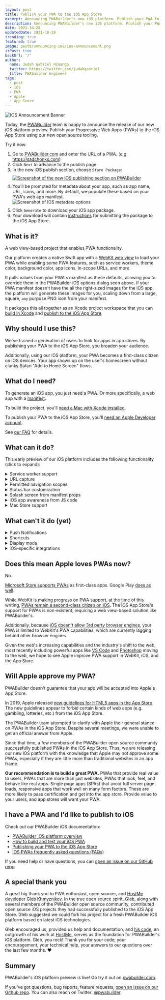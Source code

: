 ```yaml
---
layout: post
title: Publish your PWA to the iOS App Store
excerpt: Announcing PWABuilder's new iOS platform. Publish your PWA to the App Store and gain new iPhone and iPad users.
description: Announcing PWABuilder's new iOS platform. Publish your PWA to the App Store and gain new iPhone and iPad users.
date: 2021-10-28
updatedDate: 2021-10-28
trending: true
featured: true
image: posts/announcing-ios/ios-announcement.png
isPost: true
backUrl: '/'
author:
  name: Judah Gabriel Himango
  twitter: https://twitter.com/judahgabriel
  title: PWABuilder Engineer
tags:
  - post
  - iOS
  - PWA
  - Apple
  - App Store
---
```


<img src="/posts/announcing-ios/ios-announcement.png" alt="IOS Announcement Banner" role="presentation"/>

Today, the [PWABuilder](https://www.pwabuilder.com) team is happy to announce the release of our new iOS platform preview. Publish your Progressive Web Apps (PWAs) to the iOS App Store using our new open source tooling.

Try it now:

1. Go to [PWABuilder.com](https://www.pwabuilder.com) and enter the URL of a PWA. (e.g. https://sadchonks.com)
2. Click `Next` to advance to the publish page.
3. In the new iOS publish section, choose `Store Package`: <br><a href="http://www.pwabuilder.com/publish?site=https://webboard.app" target="_blank"><img style="margin-left: 0; margin-top: 10px; margin-bottom: 10px; max-height: 150px;" loading="lazy" src="/posts/announcing-ios/ios-publish-section.png" alt="Screenshot of the new iOS publishing section on PWABuilder" /></a>
4. You'll be prompted for metadata about your app, such as app name, URL, icons, and more. By default, we populate these based on your PWA's web app manifest. <br><img loading="lazy" src="/posts/announcing-ios/ios-options.png" alt="Screenshot of IOS metadata options" style="max-height: 300px; margin-left: 0; margin-bottom: 10px;" />
5. Click `Generate` to download your iOS app package.
6. Your download will contain [instructions](/docs/build-your-ios-app) for submitting the package to the iOS App Store.

## What is it?

A web view-based project that enables PWA functionality. 

Our platform creates a native Swift app with a [WebKit web view](https://developer.apple.com/documentation/webkit/wkwebview) to load your PWA while enabling some PWA features, such as service workers, theme color, background color, app icons, in-scope URLs, and more.

It pulls values from your PWA's manifest as these defaults, allowing you to override them in the PWABuilder iOS options dialog seen above. If your PWA manifest doesn't have the all the right-sized images for the iOS app, the platform will generate these images for you, scaling down from a large, square, `any` purpose PNG icon from your manifest.

It packages this all together as an Xcode project workspace that you can [build in Xcode](/docs/build-your-ios-app) and [publish to the iOS App Store](/docs/publish-your-pwa-to-the-ios-app-store).

## Why should I use this?

We've trained a generation of users to look for apps in app stores. By publishing your PWA to the iOS App Store, you broaden your audience. 

Additionally, using our iOS platform, your PWA becomes a first-class citizen on iOS devices. Your app shows up on the user's homescreen without clunky Safari "Add to Home Screen" flows.

## What do I need?

To generate an iOS app, you just need a PWA. Or more specifically, a web app with a [manifest](https://www.w3.org/TR/appmanifest/).

To build the project, you'll [need a Mac with Xcode installed](https://github.com/pwa-builder/pwabuilder-ios/issues/9). 

To publish your PWA to the iOS App Store, you'll [need an Apple Developer account](/docs/ios-faq).

See [our FAQ](/docs/ios-faq) for details.

## What can it do?

This early preview of our iOS platform includes the following functionality (click to expand):

<details>
  <summary>Service worker support</summary>  

We utilize [App-Bound Domains](<a href="https://webkit.org/blog/10882/app-bound-domains/">) to enable service workers to function when your PWA is run on supported platforms (iOS 14 and above). 

</details>

<details>
  <summary>URL capture</summary>  
  
By default, PWABuilder's iOS platform generates a URL capture-ready app. If a user installs your app, you can have your app's URLs open in your PWA, rather than in the browser. 

To enable this, deploy an [Apple App-Site Association file](https://developer.apple.com/documentation/xcode/supporting-associated-domains) to your web server. Your app already contains the necessary configuration to utilize link capture. See [our iOS Platform FAQ](/docs/ios-faq) for more info.
  
</details>

<details>
  <summary>Permitted navigation scopes</summary>  
  
When you generate your iOS app in PWABuilder, you can specify a list of permitted URLs that are considered in-scope for the app:

<img loading="lazy" src="/posts/announcing-ios/ios-permitted-urls.png" style="margin-left: 0; max-height: 250px;" alt="Screenshot of the iOS publish section on PWABuilder" />

This can be useful when your PWA needs to work with 3rd party URLs, such as `Login with Google` or other authentication providers.
  
</details>

<details>
  <summary>Status bar customization</summary>  
  
The iOS status bar -- containing your iPhone's reception bars, battery level, and more -- can be customized when shown in your app. By default, we set the status bar color to your manifest's `theme_color`, or white if you don't have a `theme_color` supplied.

As a future enhancement, we may allow you to hide the status bar -- useful in `display: fullscreen` PWAs like games -- as well as change the status bar foreground color.
  
</details>

<details>
  <summary>Splash screen from manifest props</summary>  
  
While your app initializes and the web view loads your PWA, users will see a splash screen. The splash screen will be a solid background color, with your app's icon centered and a progress bar beneath it:

<img loading="lazy" src="/posts/announcing-ios/ios-splash.png" style="max-height: 300px" alt="IOS Splash Screen" role="presentation"/>

The splash screen background color is taken from your manifest's `background_color`. The icon is from your manifest's `icons`, and the progress bar color is styled using your manifest's `theme_color`.

When your app finishes initializing and your PWA is done loading into the web view, the splash screen disappears and your PWA takes the fore.
  
</details>

<details>
  <summary>iOS app awareness from JS code</summary>  
  
In your PWA, you can detect if you're running in the iOS app by looking for an `app-platform` cookie, its value set to `iOS App Store`.
  
</details>

<details>
  <summary>Mac Store support</summary>  
  
When publishing your iOS app, you can opt-in to publishing to the Mac App Store as well. Your app will be available to M1 devices running macOS 11 or later.
  
</details>

## What **can't** it do (yet)

<details>
  <summary>Push Notifications</summary>  
  
We currently don't support push notifications. We have partial support in the platform for enabling push notifications via Firebase, but the code is currently commented out, and PWABuilder has no UI for letting you input your push notification details.

If Push Notification support is important to you, [upvote this issue](https://github.com/pwa-builder/pwabuilder-ios/issues/6).

Also, consider [publishing to the Microsoft Store](https://blog.pwabuilder.com/docs/windows-store-documentation/), where your PWA can use Push Notifications and other PWA capabilities using web standards-based code, and without the need of native wrappers.
  
</details>

<details>
  <summary>Shortcuts</summary>  
  
We currently don't support web manifest shortcuts. We'd be glad to accept a PR for this. 😊

In the meantime, if Shortcut support is important to you, [upvote this issue](https://github.com/pwa-builder/pwabuilder-ios/issues/7).
  
</details>

<details>
  <summary>Display mode</summary>  

Currently, display mode is ignored when building your PWA iOS package.

We are considering supporting at least `fullscreen` and `standalone`, and possibly `minimal-ui`. 

If this is important to you, [update this issue](https://github.com/pwa-builder/pwabuilder-ios/issues/8).
  
</details>

<details>
  <summary>iOS-specific integrations</summary>  
  
Our template doesn't include support for iOS-specific functionality like Apple Pay, Sign In with Apple, HealthKit, etc. 

But that doesn't mean you can't add them. 

To add support for iOS-specific functionality, you'd enable the capability when [creating your Bundle ID](/docs/publish-your-pwa-to-the-ios-app-store#create-your-bundle-id), then update your Xcode project to take advantage of the new capability. See [our FAQ](/docs/ios-faq) for more info. 

We also be glad to accept PRs enabling such functionality into [our iOS project template code](https://github.com/pwa-builder/pwabuilder-ios/tree/main/Microsoft.PWABuilder.IOS.Web/Resources/ios-project-src).
  
</details>

## Does this mean Apple loves PWAs now?

No. 

[Microsoft Store supports PWAs](/posts/bringing-chromium-edge-pwas-to-the-microsoft-store/) as first-class apps. Google Play [does as well](/posts/microsoft-and-google-team-up-to-make-pwas-better-in-the-play-store). 

While WebKit is [making progress on PWA support](https://webkit.org/blog/11989/new-webkit-features-in-safari-15/), at the time of this writing, [PWAs remain a second-class citizen on iOS](https://firt.dev/ios-14.5/). The iOS App Store's support for PWAs is non-existent, requiring a web view-based solution like PWABuilder's.

Additionally, because [iOS doesn't allow 3rd party browser engines](https://infrequently.org/2021/08/webkit-ios-deep-dive/), your PWA is limited to WebKit's PWA capabilities, which are currently lagging behind other browser engines.

Given the web's increasing capabilities and the industry's shift to the web, most recently including powerful apps like [VS Code](https://code.visualstudio.com/blogs/2021/10/20/vscode-dev) and [Photoshop](https://web.dev/ps-on-the-web/) moving to the web, we hope to see Apple improve PWA support in WebKit, iOS, and the App Store.

## Will Apple approve my PWA?

PWABuilder doesn't guarantee that your app will be accepted into Apple's App Store.

In 2019, Apple released [new guidelines for HTML5 apps in the App Store](https://developer.apple.com/news/?id=09062019b). The new guidelines appear to forbid certain kinds of web apps (e.g. gambling, lotteries, etc.) from the iOS App Store.

The PWABuilder team attempted to clarify with Apple their general stance on PWAs in the iOS App Store. Despite several meetings, we were unable to get an official answer from Apple.

Since that time, a few members of the PWABuilder open source community successfully published PWAs in the iOS App Store. Thus, we are releasing our new iOS platform with the knowledge that Apple may not approve some PWAs, especially if they are little more than traditional websites in an app frame.

**Our recommendation is to build a great PWA.** PWAs that provide real value to users, PWAs that are more than just websites, PWAs that look, feel, and behave like real apps. Single page apps (SPAs) that avoid full server page loads, responsive apps that work well on many form factors. These are more likely to pass certification and get into the app store. Provide value to your users, and app stores will want your PWA.

## I have a PWA and I'd like to publish to iOS

Check out our PWABuilder iOS documentation:

- [PWABuilder iOS platform overview](/docs/ios-platform)
- [How to build and test your iOS PWA](/docs/build-your-ios-app)
- [Publishing your PWA to the iOS App Store](/docs/ios-app-submission)
- [iOS PWAs frequently asked questions (FAQs)](/docs/ios-faq)

If you need help or have questions, you can [open an issue on our GitHub repo](https://github.com/pwa-builder/pwabuilder/issues).

## A special thank you

A great big thank you to PWA enthusiast, open sourcer, and [HostMe](https://www.hostmeapp.com/) developer [Gleb Khmyznikov](https://github.com/khmyznikov). In the true open source spirit, Gleb, along with several members of the PWABuilder open source community, contributed open source iOS projects they had successfully published to the iOS App Store. Gleb suggested we could fork his project for a fresh PWABuilder iOS platform based on latest iOS technologies. 

Gleb encouraged us, provided us help and documentation, and [his code](https://github.com/khmyznikov/ios-pwa-wrap), an outgrowth of his work at [HostMe](https://www.hostmeapp.com/), serves as the foundation for PWABuilder's iOS platform. Gleb, you rock! Thank you for your code, your encouragement, your technical help, your answers to our questions over the last few months. ♥

## Summary

PWABuilder's iOS platform preview is live! Go try it out on [pwabuilder.com](https://www.pwabuilder.com). 

If you've got questions, bug reports, feature requests, [open an issue on our Github repo](https://github.com/pwa-builder/pwabuilder/issues). You can also reach on Twitter: [@pwabuilder](https://twitter.com/pwabuilder).